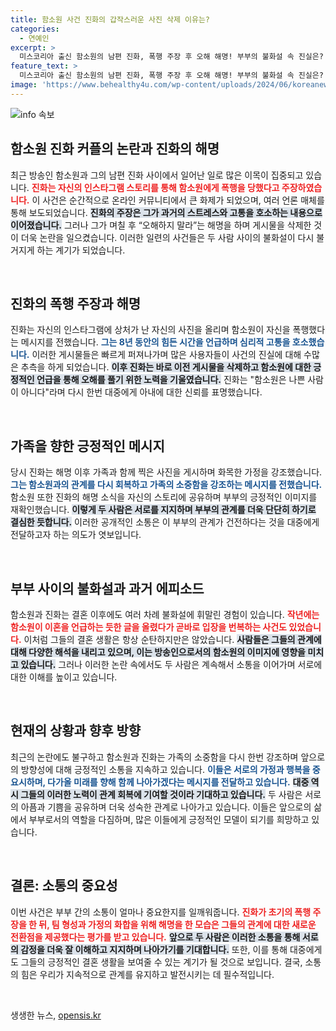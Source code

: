 ```yaml
---
title: 함소원 사건 진화의 갑작스러운 사진 삭제 이유는?
categories:
  - 연예인
excerpt: >
  미스코리아 출신 함소원의 남편 진화, 폭행 주장 후 오해 해명! 부부의 불화설 속 진실은? 화목한 가족사진과 함께 전한 진화의 진짜 마음은 무엇일까? 클릭해 확인해보세요!
feature_text: >
  미스코리아 출신 함소원의 남편 진화, 폭행 주장 후 오해 해명! 부부의 불화설 속 진실은? 화목한 가족사진과 함께 전한 진화의 진짜 마음은 무엇일까? 클릭해 확인해보세요!
image: 'https://www.behealthy4u.com/wp-content/uploads/2024/06/koreanews.jpg'
---
```


<p><img src="https://www.behealthy4u.com/wp-content/uploads/2024/06/koreanews.jpg" alt="info 속보" /></p>

<h2 data-ke-size="size26">함소원 진화 커플의 논란과 진화의 해명</h2>

<p data-ke-size="size16">최근 방송인 함소원과 그의 남편 진화 사이에서 일어난 일로 많은 이목이 집중되고 있습니다. <b><span style="color: #ee2323;">진화는 자신의 인스타그램 스토리를 통해 함소원에게 폭행을 당했다고 주장하였습니다.</span></b> 이 사건은 순간적으로 온라인 커뮤니티에서 큰 화제가 되었으며, 여러 언론 매체를 통해 보도되었습니다. <b><span style="background-color: #21538527;">진화의 주장은 그가 과거의 스트레스와 고통을 호소하는 내용으로 이어졌습니다.</span></b> 그러나 그가 며칠 후 “오해하지 말라”는 해명을 하며 게시물을 삭제한 것이 더욱 논란을 일으켰습니다. 이러한 일련의 사건들은 두 사람 사이의 불화설이 다시 불거지게 하는 계기가 되었습니다.</p>

<p data-ke-size="size16">&nbsp;</p>

<h2 data-ke-size="size26">진화의 폭행 주장과 해명</h2>

<p data-ke-size="size16">진화는 자신의 인스타그램에 상처가 난 자신의 사진을 올리며 함소원이 자신을 폭행했다는 메시지를 전했습니다. <b><span style="color: #1a5490;">그는 8년 동안의 힘든 시간을 언급하며 심리적 고통을 호소했습니다.</span></b> 이러한 게시물들은 빠르게 퍼져나가며 많은 사용자들이 사건의 진실에 대해 수많은 추측을 하게 되었습니다. <b><span style="background-color: #21538527;">이후 진화는 바로 이전 게시물을 삭제하고 함소원에 대한 긍정적인 언급을 통해 오해를 풀기 위한 노력을 기울였습니다.</span></b> 진화는 "함소원은 나쁜 사람이 아니다"라며 다시 한번 대중에게 아내에 대한 신뢰를 표명했습니다. </p>

<p data-ke-size="size16">&nbsp;</p>

<h2 data-ke-size="size26">가족을 향한 긍정적인 메시지</h2>

<p data-ke-size="size16">당시 진화는 해명 이후 가족과 함께 찍은 사진을 게시하며 화목한 가정을 강조했습니다. <b><span style="color: #1a5490;">그는 함소원과의 관계를 다시 회복하고 가족의 소중함을 강조하는 메시지를 전했습니다.</span></b> 함소원 또한 진화의 해명 소식을 자신의 스토리에 공유하며 부부의 긍정적인 이미지를 재확인했습니다. <b><span style="background-color: #21538527;">이렇게 두 사람은 서로를 지지하며 부부의 관계를 더욱 단단히 하기로 결심한 듯합니다.</span></b> 이러한 공개적인 소통은 이 부부의 관계가 건전하다는 것을 대중에게 전달하고자 하는 의도가 엿보입니다.</p>

<p data-ke-size="size16">&nbsp;</p>

<h2 data-ke-size="size26">부부 사이의 불화설과 과거 에피소드</h2>

<p data-ke-size="size16">함소원과 진화는 결혼 이후에도 여러 차례 불화설에 휘말린 경험이 있습니다. <b><span style="color: #ee2323;">작년에는 함소원이 이혼을 언급하는 듯한 글을 올렸다가 곧바로 입장을 번복하는 사건도 있었습니다.</span></b> 이처럼 그들의 결혼 생활은 항상 순탄하지만은 않았습니다. <b><span style="background-color: #21538527;">사람들은 그들의 관계에 대해 다양한 해석을 내리고 있으며, 이는 방송인으로서의 함소원의 이미지에 영향을 미치고 있습니다.</span></b> 그러나 이러한 논란 속에서도 두 사람은 계속해서 소통을 이어가며 서로에 대한 이해를 높이고 있습니다.</p>

<p data-ke-size="size16">&nbsp;</p>

<h2 data-ke-size="size26">현재의 상황과 향후 방향</h2>

<p data-ke-size="size16">최근의 논란에도 불구하고 함소원과 진화는 가족의 소중함을 다시 한번 강조하며 앞으로의 방향성에 대해 긍정적인 소통을 지속하고 있습니다. <b><span style="color: #1a5490;">이들은 서로의 가정과 행복을 중요시하며, 다가올 미래를 향해 함께 나아가겠다는 메시지를 전달하고 있습니다.</span></b> <b><span style="background-color: #21538527;">대중 역시 그들의 이러한 노력이 관계 회복에 기여할 것이라 기대하고 있습니다.</span></b> 두 사람은 서로의 아픔과 기쁨을 공유하며 더욱 성숙한 관계로 나아가고 있습니다. 이들은 앞으로의 삶에서 부부로서의 역할을 다짐하며, 많은 이들에게 긍정적인 모델이 되기를 희망하고 있습니다.</p> 

<p data-ke-size="size16">&nbsp;</p>

<h2 data-ke-size="size26">결론: 소통의 중요성</h2>

<p data-ke-size="size16">이번 사건은 부부 간의 소통이 얼마나 중요한지를 일깨워줍니다. <b><span style="color: #ee2323;">진화가 초기의 폭행 주장을 한 뒤, 팀 형성과 가정의 화합을 위해 해명을 한 모습은 그들의 관계에 대한 새로운 전환점을 제공했다는 평가를 받고 있습니다.</span></b> <b><span style="background-color: #21538527;">앞으로 두 사람은 이러한 소통을 통해 서로의 감정을 더욱 잘 이해하고 지지하며 나아가기를 기대합니다.</span></b> 또한, 이를 통해 대중에게도 그들의 긍정적인 결혼 생활을 보여줄 수 있는 계기가 될 것으로 보입니다. 결국, 소통의 힘은 우리가 지속적으로 관계를 유지하고 발전시키는 데 필수적입니다.</p>

<p data-ke-size="size16">&nbsp;</p>
생생한 뉴스, <a href="https://opensis.kr" rel="dofollow">opensis.kr</a>



